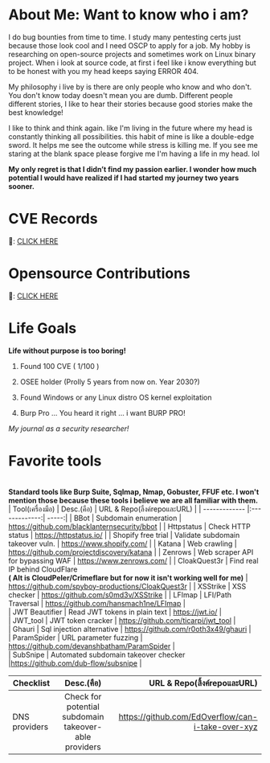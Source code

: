 <h1>About Me: Want to know who i am?</h1>
<p>I do bug bounties from time to time. I study many pentesting certs just because those look cool and I need OSCP to apply for a job. My hobby is researching on open-source projects and sometimes work on Linux binary project. When i look at source code, at first i feel like i know everything but to be honest with you my head keeps saying ERROR 404.</p>

<p>My philosophy i live by is there are only people who know and who don't. You don't know today doesn't mean you are dumb. Different people different stories, I like to hear their stories because good stories make the best knowledge!</p>

I like to think and think again. like I'm living in the future where my head is constantly thinking all possibilities. this habit of mine is like a double-edge sword. It helps me see the outcome while stress is killing me. If you see me staring at the blank space please forgive me I'm having a life in my head. lol

<b>My only regret is that I didn’t find my passion earlier. I wonder how much potential I would have realized if I had started my journey two years sooner.</b>

<h1>CVE Records</h1>

:file_folder:: [CLICK HERE](https://github.com/yamerooo123/CVE/tree/main)

<h1>Opensource Contributions</h1>

:rocket:: [CLICK HERE](https://github.com/yamerooo123/ResearchNBugBountyEncyclopedia/blob/main/Contributions/Lists.md)

<h1>Life Goals</h1>

**Life without purpose is too boring!**

1. Found 100 CVE ( 1/100 )
  
2. OSEE holder (Prolly 5 years from now on. Year 2030?)

3. Found Windows or any Linux distro OS kernel exploitation

4. Burp Pro ... You heard it right ... i want BURP PRO!


<i>My journal as a security researcher!</i><br />
<b><h1>Favorite tools</h1></b><br />
<b>Standard tools like Burp Suite, Sqlmap, Nmap, Gobuster, FFUF etc. I won't mention those because these tools i believe we are all familiar with them.</b><br />
| Tool(เครื่องมือ)        | Desc.(คือ)          | URL & Repo(ลิ้งค์repoและURL)  |
| ------------- |:-------------:| -----:|
| BBot      | Subdomain enumeration | https://github.com/blacklanternsecurity/bbot |
| Httpstatus      | Check HTTP status      |   https://httpstatus.io/ | 
| Shopify free trial | Validate subdomain takeover vuln.      |  https://www.shopify.com/ |
| Katana | Web crawling      | https://github.com/projectdiscovery/katana |
| Zenrows | Web scraper API for bypassing WAF      |  https://www.zenrows.com/ |
| CloakQuest3r | Find real IP behind CloudFlare <br /><b>( Alt is CloudPeler/Crimeflare but for now it isn't working well for me)</b>     |  https://github.com/spyboy-productions/CloakQuest3r |
| XSStrike | XSS checker      |  https://github.com/s0md3v/XSStrike |
| LFImap | LFI/Path Traversal      |  https://github.com/hansmach1ne/LFImap |<br />
| JWT Beautifier  | Read JWT tokens in plain text      |  https://jwt.io/ |<br />
| JWT_tool | JWT token cracker     |  https://github.com/ticarpi/jwt_tool |<br />
| Ghauri | Sql injection alternative  |  https://github.com/r0oth3x49/ghauri |<br />
| ParamSpider | URL parameter fuzzing  |  https://github.com/devanshbatham/ParamSpider |<br />
| SubSnipe | Automated subdomain takeover checker  |https://github.com/dub-flow/subsnipe |<br />






| Checklist        | Desc.(คือ)          | URL & Repo(ลิ้งค์repoและURL)  |
| ------------- |:-------------:| -----:|
| DNS providers      | Check for potential subdomain takeover-able providers      | https://github.com/EdOverflow/can-i-take-over-xyz   | 














